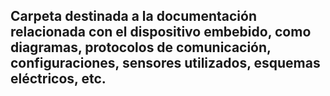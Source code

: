 ## Carpeta destinada a la documentación relacionada con el dispositivo embebido, como diagramas, protocolos de comunicación, configuraciones, sensores utilizados, esquemas eléctricos, etc.